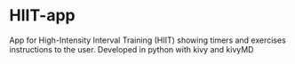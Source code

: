 # HIIT-app
App for High-Intensity Interval Training (HIIT) showing timers and exercises instructions to the user. Developed in python with kivy and kivyMD

